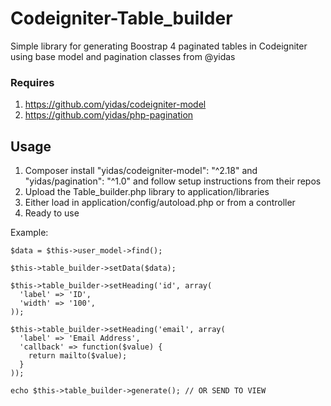 # Codeigniter-Table_builder
Simple library for generating Boostrap 4 paginated tables in Codeigniter using base model and pagination classes from @yidas

### Requires
1. https://github.com/yidas/codeigniter-model
2. https://github.com/yidas/php-pagination

## Usage 

1. Composer install "yidas/codeigniter-model": "^2.18" and "yidas/pagination": "^1.0" and follow setup instructions from their repos
2. Upload the Table_builder.php library to application/libraries
3. Either load in application/config/autoload.php or from a controller
4. Ready to use

Example:

~~~
$data = $this->user_model->find();

$this->table_builder->setData($data);

$this->table_builder->setHeading('id', array(
  'label' => 'ID',
  'width' => '100',
));

$this->table_builder->setHeading('email', array(
  'label' => 'Email Address',
  'callback' => function($value) {
    return mailto($value);
  }
));

echo $this->table_builder->generate(); // OR SEND TO VIEW

~~~
